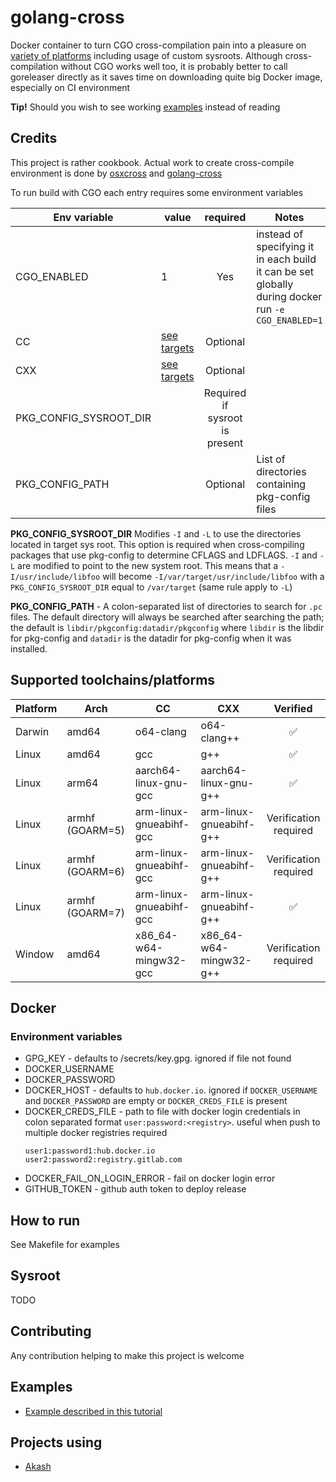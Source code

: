 # golang-cross

Docker container to turn CGO cross-compilation pain into a pleasure on [variety of platforms](#supported-toolchains/platforms) including usage of custom sysroots. 
Although cross-compilation without CGO works well too,
it is probably better to call goreleaser directly as it saves time on downloading quite big Docker image, especially on CI environment

**Tip!**
Should you wish to see working [examples](#examples) instead of reading

## Credits
This project is rather cookbook. Actual work to create cross-compile environment is done by [osxcross](https://github.com/tpoechtrager/osxcross) and [golang-cross](https://github.com/gythialy/golang-cross)

To run build with CGO each entry requires some environment variables

Env variable | value | required | Notes
---|---|:---:|---
CGO_ENABLED|1|Yes|instead of specifying it in each build it can be set globally during docker run `-e CGO_ENABLED=1`
CC| [see targets](#supported-toolchains/platforms) | Optional |
CXX| [see targets](#supported-toolchains/platforms)| Optional |
PKG_CONFIG_SYSROOT_DIR| | Required if sysroot is present |
PKG_CONFIG_PATH| | Optional | List of directories containing pkg-config files

**PKG_CONFIG_SYSROOT_DIR** Modifies `-I`  and `-L` to use the directories located in target sys root.
This option is required when cross-compiling packages that use pkg-config to determine CFLAGS and LDFLAGS. 
`-I` and `-L` are modified to point to the new system root.
This means that a `-I/usr/include/libfoo` will become `-I/var/target/usr/include/libfoo`
with a `PKG_CONFIG_SYSROOT_DIR` equal to `/var/target` (same rule apply to `-L`)

**PKG_CONFIG_PATH** - A colon-separated list of directories to search for `.pc` files.
The default directory will always be searched after searching the path;
the default is `libdir/pkgconfig:datadir/pkgconfig` where `libdir` is the libdir
for pkg-config and `datadir` is the datadir for pkg-config when it was installed.

## Supported toolchains/platforms
Platform | Arch | CC | CXX | Verified
---|---|---|---|:---:|
Darwin|amd64|o64-clang|o64-clang++|✅
Linux|amd64|gcc|g++|✅
Linux|arm64|aarch64-linux-gnu-gcc|aarch64-linux-gnu-g++|✅
Linux|armhf (GOARM=5)|arm-linux-gnueabihf-gcc|arm-linux-gnueabihf-g++|Verification required
Linux|armhf (GOARM=6)|arm-linux-gnueabihf-gcc|arm-linux-gnueabihf-g++|Verification required
Linux|armhf (GOARM=7)|arm-linux-gnueabihf-gcc|arm-linux-gnueabihf-g++|✅
Window|amd64|x86_64-w64-mingw32-gcc|x86_64-w64-mingw32-g++|Verification required

## Docker
### Environment variables
- GPG_KEY - defaults to /secrets/key.gpg. ignored if file not found
- DOCKER_USERNAME
- DOCKER_PASSWORD
- DOCKER_HOST - defaults to `hub.docker.io`. ignored if `DOCKER_USERNAME` and `DOCKER_PASSWORD` are empty or `DOCKER_CREDS_FILE` is present
- DOCKER_CREDS_FILE - path to file with docker login credentials in colon separated format `user:password:<registry>`. useful when push to multiple docker registries required
    ```
    user1:password1:hub.docker.io
    user2:password2:registry.gitlab.com
    ```
- DOCKER_FAIL_ON_LOGIN_ERROR - fail on docker login error
- GITHUB_TOKEN - github auth token to deploy release

## How to run
See Makefile for examples 

## Sysroot
TODO

## Contributing
Any contribution helping to make this project is welcome

## Examples
 - [Example described in this tutorial](https://github.com/troian/golang-cross-example)

## Projects using
 - [Akash](https://github.com/ovrclk/akash)

